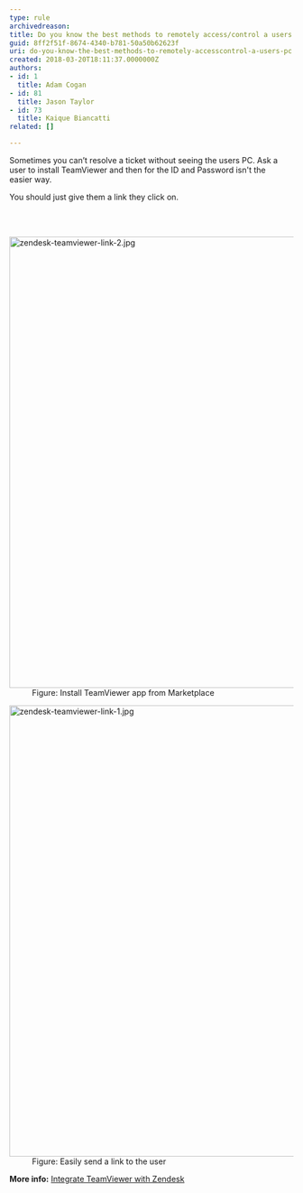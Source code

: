 ```yaml
---
type: rule
archivedreason: 
title: Do you know the best methods to remotely access/control a users PC?
guid: 8ff2f51f-8674-4340-b781-50a50b62623f
uri: do-you-know-the-best-methods-to-remotely-accesscontrol-a-users-pc
created: 2018-03-20T18:11:37.0000000Z
authors:
- id: 1
  title: Adam Cogan
- id: 81
  title: Jason Taylor
- id: 73
  title: Kaique Biancatti
related: []

---
```



<p class="ssw15-rteElement-P">Sometimes you can’t resolve a ticket without seeing the users PC. Ask a user to install TeamViewer and then for the ID and Password isn't the&#160;<br>easier way.</p><div><p class="ssw15-rteElement-P">  You should just give them a link they click on.<br></p></div>
<br><excerpt class='endintro'></excerpt><br>
<dl class="image"><dt> <img src="/PublishingImages/zendesk-teamviewer-link-2.jpg" alt="zendesk-teamviewer-link-2.jpg" style="width&#58;800px;" /> </dt><dd>Figure&#58; Install TeamViewer app from Marketplace</dd></dl><dl class="image"><dt> <img src="/PublishingImages/zendesk-teamviewer-link-1.jpg" alt="zendesk-teamviewer-link-1.jpg" style="width&#58;800px;" /> </dt><dd>Figure&#58; Easily send a link to the user <br></dd></dl><p>
   <b>More info&#58;</b> <a href="https&#58;//www.youtube.com/watch?v=6PXfGs7iaus"> Integrate TeamViewer with Zendesk </a> <br></p>


